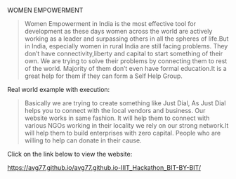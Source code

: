 WOMEN EMPOWERMENT

> Women Empowerment in India is the most effective tool for development as these days women across the world are actively working as a leader and surpassing others in all the spheres of life.But in India, especially women in rural India are still facing problems.
They don’t have connectivity,liberty and capital to start something of their own.
We are trying to solve their problems by connecting them to rest of the world.
Majority of them don’t even have formal education.It is  a great help for them if they can form a Self Help Group. 

 Real world example with execution:


> Basically we are trying to create something  like Just Dial, As Just Dial helps you to connect with the local vendors and business.
Our website works in same fashion. It will help them to connect with various NGOs working in their locality we rely on our strong network.It will help them to build enterprises with zero capital. People who are willing to help can donate in their cause.

Click on the link below to view the website:


https://avg77.github.io/avg77.github.io-IIIT_Hackathon_BIT-BY-BIT/
  
